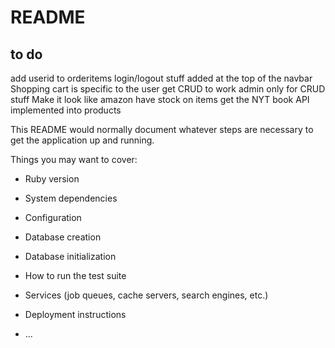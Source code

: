 # README

## to do
add userid to orderitems
login/logout stuff added at the top of the navbar
Shopping cart is specific to the user
get CRUD to work
	admin only for CRUD stuff
Make it look like amazon
	have stock on items
get the NYT book API implemented into products


This README would normally document whatever steps are necessary to get the
application up and running.

Things you may want to cover:

* Ruby version

* System dependencies

* Configuration

* Database creation

* Database initialization

* How to run the test suite

* Services (job queues, cache servers, search engines, etc.)

* Deployment instructions

* ...
